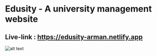 # Edusity - A university management website
## Live-link : https://edusity-arman.netlify.app
![alt text](https://iili.io/2OKLtAN.png)
